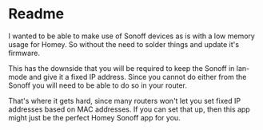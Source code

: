 # Readme

I wanted to be able to make use of Sonoff devices as is with a low memory usage for Homey.
So without the need to solder things and update it's firmware.

This has the downside that you will be required to keep the Sonoff in lan-mode and give it a fixed IP address.
Since you cannot do either from the Sonoff you will need to be able to do so in your router.

That's where it gets hard, since many routers won't let you set fixed IP addresses based on MAC addresses.
If you can set that up, then this app might just be the perfect Homey Sonoff app for you.
